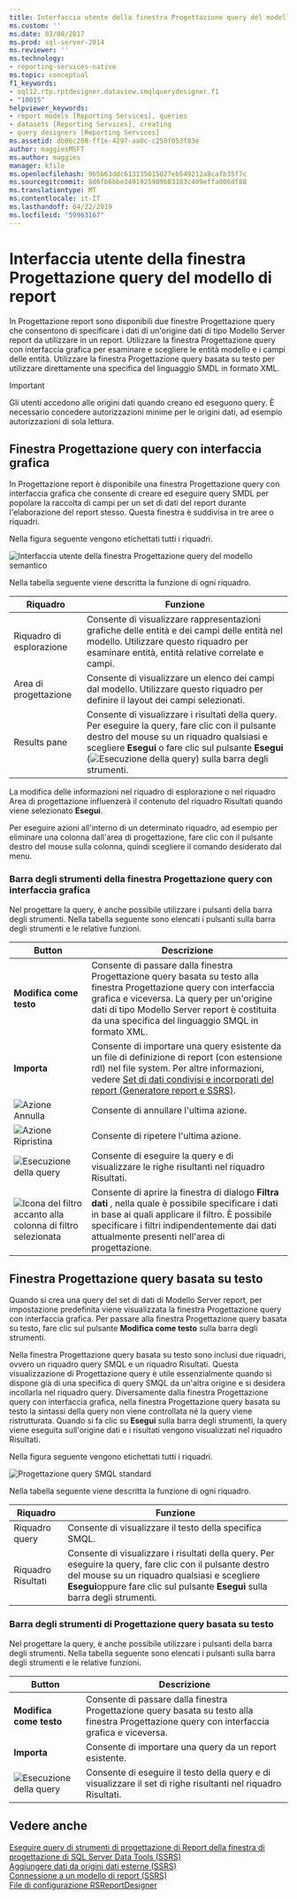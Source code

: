```yaml
---
title: Interfaccia utente della finestra Progettazione query del modello di report | Microsoft Docs
ms.custom: ''
ms.date: 03/08/2017
ms.prod: sql-server-2014
ms.reviewer: ''
ms.technology:
- reporting-services-native
ms.topic: conceptual
f1_keywords:
- sql12.rtp.rptdesigner.dataview.smqlquerydesigner.f1
- "10015"
helpviewer_keywords:
- report models [Reporting Services], queries
- datasets [Reporting Services], creating
- query designers [Reporting Services]
ms.assetid: db86c208-ff1e-4297-aa0c-c250f053f83e
author: maggiesMSFT
ms.author: maggies
manager: kfile
ms.openlocfilehash: 9b5b63ddc613135015027eb549212a8cafb35f7c
ms.sourcegitcommit: 8d6fb6bbe3491925909b83103c409effa006df88
ms.translationtype: MT
ms.contentlocale: it-IT
ms.lasthandoff: 04/22/2019
ms.locfileid: "59963167"
---
```

# <a name="report-model-query-designer-user-interface"></a>Interfaccia utente della finestra Progettazione query del modello di report
  In Progettazione report sono disponibili due finestre Progettazione query che consentono di specificare i dati di un'origine dati di tipo Modello Server report da utilizzare in un report. Utilizzare la finestra Progettazione query con interfaccia grafica per esaminare e scegliere le entità modello e i campi delle entità. Utilizzare la finestra Progettazione query basata su testo per utilizzare direttamente una specifica del linguaggio SMDL in formato XML.  
  
> [!IMPORTANT]  
>  Gli utenti accedono alle origini dati quando creano ed eseguono query. È necessario concedere autorizzazioni minime per le origini dati, ad esempio autorizzazioni di sola lettura.  
  
## <a name="graphical-query-designer"></a>Finestra Progettazione query con interfaccia grafica  
 In Progettazione report è disponibile una finestra Progettazione query con interfaccia grafica che consente di creare ed eseguire query SMDL per popolare la raccolta di campi per un set di dati del report durante l'elaborazione del report stesso. Questa finestra è suddivisa in tre aree o riquadri.  
  
 Nella figura seguente vengono etichettati tutti i riquadri.  
  
 ![Interfaccia utente della finestra Progettazione query del modello semantico](../media/rsqd-dsawmodel-smql.gif "Interfaccia utente della finestra Progettazione query del modello semantico")  
  
 Nella tabella seguente viene descritta la funzione di ogni riquadro.  
  
|Riquadro|Funzione|  
|----------|--------------|  
|Riquadro di esplorazione|Consente di visualizzare rappresentazioni grafiche delle entità e dei campi delle entità nel modello. Utilizzare questo riquadro per esaminare entità, entità relative correlate e campi.|  
|Area di progettazione|Consente di visualizzare un elenco dei campi dal modello. Utilizzare questo riquadro per definire il layout dei campi selezionati.|  
|Results pane|Consente di visualizzare i risultati della query. Per eseguire la query, fare clic con il pulsante destro del mouse su un riquadro qualsiasi e scegliere **Esegui** o fare clic sul pulsante **Esegui** (![Esecuzione della query](../../analysis-services/media/rsqdicon-run.gif "Esecuzione della query")) sulla barra degli strumenti.|  
  
 La modifica delle informazioni nel riquadro di esplorazione o nel riquadro Area di progettazione influenzerà il contenuto del riquadro Risultati quando viene selezionato **Esegui**.  
  
 Per eseguire azioni all'interno di un determinato riquadro, ad esempio per eliminare una colonna dall'area di progettazione, fare clic con il pulsante destro del mouse sulla colonna, quindi scegliere il comando desiderato dal menu.  
  
### <a name="graphical-query-designer-toolbar"></a>Barra degli strumenti della finestra Progettazione query con interfaccia grafica  
 Nel progettare la query, è anche possibile utilizzare i pulsanti della barra degli strumenti. Nella tabella seguente sono elencati i pulsanti sulla barra degli strumenti e le relative funzioni.  
  
|Button|Descrizione|  
|------------|-----------------|  
|**Modifica come testo**|Consente di passare dalla finestra Progettazione query basata su testo alla finestra Progettazione query con interfaccia grafica e viceversa. La query per un'origine dati di tipo Modello Server report è costituita da una specifica del linguaggio SMQL in formato XML.|  
|**Importa**|Consente di importare una query esistente da un file di definizione di report (con estensione rdl) nel file system. Per altre informazioni, vedere [Set di dati condivisi e incorporati del report &#40;Generatore report e SSRS&#41;](report-embedded-datasets-and-shared-datasets-report-builder-and-ssrs.md).|  
|![Azione Annulla](../media/rsqdicon-undo.gif "Azione Annulla")|Consente di annullare l'ultima azione.|  
|![Azione Ripristina](../media/rsqdicon-redo.gif "Azione Ripristina")|Consente di ripetere l'ultima azione.|  
|![Esecuzione della query](../../analysis-services/media/rsqdicon-run.gif "Esecuzione della query")|Consente di eseguire la query e di visualizzare le righe risultanti nel riquadro Risultati.|  
|![Icona del filtro accanto alla colonna di filtro selezionata](../media/rsqdicon-filter.gif "Icona del filtro accanto alla colonna di filtro selezionata")|Consente di aprire la finestra di dialogo **Filtra dati** , nella quale è possibile specificare i dati in base ai quali applicare il filtro. È possibile specificare i filtri indipendentemente dai dati attualmente presenti nell'area di progettazione.|  
  
## <a name="text-based-query-designer"></a>Finestra Progettazione query basata su testo  
 Quando si crea una query del set di dati di Modello Server report, per impostazione predefinita viene visualizzata la finestra Progettazione query con interfaccia grafica. Per passare alla finestra Progettazione query basata su testo, fare clic sul pulsante **Modifica come testo** sulla barra degli strumenti.  
  
 Nella finestra Progettazione query basata su testo sono inclusi due riquadri, ovvero un riquadro query SMQL e un riquadro Risultati. Questa visualizzazione di Progettazione query è utile essenzialmente quando si dispone già di una specifica di query SMQL da un'altra origine e si desidera incollarla nel riquadro query. Diversamente dalla finestra Progettazione query con interfaccia grafica, nella finestra Progettazione query basata su testo la sintassi della query non viene controllata né la query viene ristrutturata. Quando si fa clic su **Esegui** sulla barra degli strumenti, la query viene eseguita sull'origine dati e i risultati vengono visualizzati nel riquadro Risultati.  
  
 Nella figura seguente vengono etichettati tutti i riquadri.  
  
 ![Progettazione query SMQL standard](../media/rsqd-dsawmodel-smql-generic.gif "Progettazione query SMQL standard")  
  
 Nella tabella seguente viene descritta la funzione di ogni riquadro.  
  
|Riquadro|Funzione|  
|----------|--------------|  
|Riquadro query|Consente di visualizzare il testo della specifica SMQL.|  
|Riquadro Risultati|Consente di visualizzare i risultati della query. Per eseguire la query, fare clic con il pulsante destro del mouse su un riquadro qualsiasi e scegliere **Esegui**oppure fare clic sul pulsante **Esegui** sulla barra degli strumenti.|  
  
### <a name="text-based-query-designer-toolbar"></a>Barra degli strumenti di Progettazione query basata su testo  
 Nel progettare la query, è anche possibile utilizzare i pulsanti della barra degli strumenti. Nella tabella seguente sono elencati i pulsanti sulla barra degli strumenti e le relative funzioni.  
  
|Button|Descrizione|  
|------------|-----------------|  
|**Modifica come testo**|Consente di passare dalla finestra Progettazione query basata su testo alla finestra Progettazione query con interfaccia grafica e viceversa.|  
|**Importa**|Consente di importare una query da un report esistente.|  
|![Esecuzione della query](../../analysis-services/media/rsqdicon-run.gif "Esecuzione della query")|Consente di eseguire il testo della query e di visualizzare il set di righe risultanti nel riquadro Risultati.|  
  
## <a name="see-also"></a>Vedere anche  
 [Eseguire query di strumenti di progettazione di Report della finestra di progettazione di SQL Server Data Tools &#40;SSRS&#41;](query-design-tools-ssrs.md)   
 [Aggiungere dati da origini dati esterne &#40;SSRS&#41;](add-data-from-external-data-sources-ssrs.md)   
 [Connessione a un modello di report &#40;SSRS&#41;](report-model-connection-ssrs.md)   
 [File di configurazione RSReportDesigner](../report-server/rsreportdesigner-configuration-file.md)  
  
  
